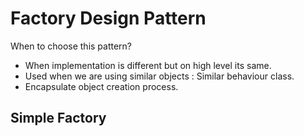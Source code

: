 # Factory Design Pattern
When to choose this pattern?
* When implementation is different but on high level its same.
* Used when we are using similar objects : Similar behaviour class.
* Encapsulate object creation process.

## Simple Factory